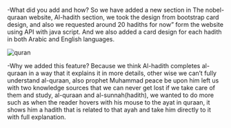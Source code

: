 -What did you add and how?
So we have added a new section in The nobel-quraan website, Al-hadith section, we took the design from bootstrap card design, and also we requested around 20 hadiths for now” form the website using API with java script.
And we also added a card design for each hadith in both Arabic and English languages.

![quran](https://user-images.githubusercontent.com/96815859/196971310-b1a897bd-1d7b-4abe-b33b-9544b2224f28.png)

-Why we added this feature? 
Because we think Al-hadith completes al-quraan in a way that it explains it in more details, other wise we can’t fully understand al-quraan, also prophet Muhammad peace be upon him left us with two knowledge sources that we can never get lost if we take care of them and study, al-quraan and al-sunnah(hadith), we wanted to do more such as when the reader hovers with his mouse to the ayat in quraan, it shows him a hadith that is related to that ayah and take him directly to it with full explanation.
